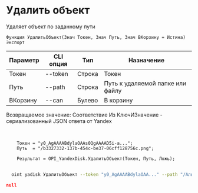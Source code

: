 ﻿---
sidebar_position: 4
---

# Удалить объект
 Удаляет объект по заданному пути



`Функция УдалитьОбъект(Знач Токен, Знач Путь, Знач ВКорзину = Истина) Экспорт`

  | Параметр | CLI опция | Тип | Назначение |
  |-|-|-|-|
  | Токен | --token | Строка | Токен |
  | Путь | --path | Строка | Путь к удаляемой папке или файлу |
  | ВКорзину | --can | Булево | В корзину |

  
  Возвращаемое значение:   Соответствие Из КлючИЗначение - сериализованный JSON ответа от Yandex

<br/>




```bsl title="Пример кода"
    Токен = "y0_AgAAAABdylaOAAs0QgAAAAD5i-a...";
    Путь  = "/b3327332-137b-454c-be37-06cff128756c.png";

    Результат = OPI_YandexDisk.УдалитьОбъект(Токен, Путь, Ложь);
```



```sh title="Пример команды CLI"
    
  oint yadisk УдалитьОбъект --token "y0_AgAAAABdylaOAA..." --path "/Альпака.png" --can %can%

```

```json title="Результат"
null
```
